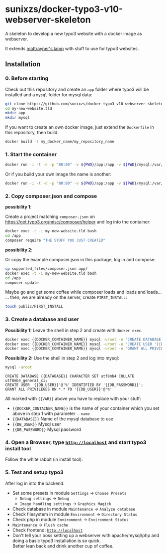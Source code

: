 # sunixzs/docker-typo3-v10-webserver-skeleton

A skeleton to develop a new typo3 website with a docker image as webserver.

It extends [mattrayner's lamp](https://github.com/mattrayner/docker-lamp) with stuff to use for typo3 websites.

## Installation

### 0. Before starting

Check out this repository and create an `app` folder where typo3 will be installed and a `mysql` folder for mysql data:

``` sh
git clone https://github.com/sunixzs/docker-typo3-v10-webserver-skeleton my-new-website.tld
cd my-new-website.tld
mkdir app
mkdir mysql
```

If you want to create an own docker image, just extend the `Dockerfile` in this repository, then build:

```sh
docker build -t my_docker_name/my_repository_name
```

### 1. Start the container

```sh
docker run -i -t -d -p "80:80" -v ${PWD}/app:/app -v ${PWD}/mysql:/var/lib/mysql --name my-new-website.tld sunixzs/typo3-v10-webserver
```

Or if you build your own image the name is another:

```sh
docker run -i -t -d -p "80:80" -v ${PWD}/app:/app -v ${PWD}/mysql:/var/lib/mysql --name my-new-website.tld my_docker_name/my_repository_name
```

### 2. Copy composer.json and compose

**possibility 1**:

Create a project matching `composer.json` on https://get.typo3.org/misc/composer/helper and log into the container:

```sh
docker exec -t -i my-new-website.tld bash
cd /app
composer require "THE STUFF YOU JUST CREATED"
```

**possibility 2**:

Or copy the example composer.json in this package, log in and compose:

```sh
cp supported_files/composer.json app/
docker exec -t -i my-new-website.tld bash
cd /app
composer update
```

Maybe go and get some coffee while composer loads and loads and loads...  
... then, we are already on the server, create `FIRST_INSTALL`:

```sh
touch public/FIRST_INSTALL
```

### 3. Create a database and user

**Possibility 1:** Leave the shell in step 2 and create with `docker exec`.

```sh
docker exec {{DOCKER_CONTAINER_NAME}} mysql -uroot -e "CREATE DATABASE ${DATABASE} CHARACTER SET utf8mb4 COLLATE utf8mb4_general_ci"
docker exec {{DOCKER_CONTAINER_NAME}} mysql -uroot -e "CREATE USER '{{DB_USER}}'@'%' IDENTIFIED BY '{{DB_PASSWORD}}'"
docker exec {{DOCKER_CONTAINER_NAME}} mysql -uroot -e "GRANT ALL PRIVILEGES ON *.* TO '{{DB_USER}}'@'%'"
```

**Possibility 2:** Use the shell in step 2 and log into mysql:

```sh
mysql -uroot
```

```mysql
CREATE DATABASE {{DATABASE}} CHARACTER SET utf8mb4 COLLATE utf8mb4_general_ci;
CREATE USER '{{DB_USER}}'@'%' IDENTIFIED BY '{{DB_PASSWORD}}';
GRANT ALL PRIVILEGES ON *.* TO '{{DB_USER}}'@'%'
```

All marked with `{{VAR}}` above you have to replace with your stuff:

-   `{{DOCKER_CONTAINER_NAME}}` is the name of your container which you set above in step 1 with parameter `--name`
-   `{{DATABASE}}` Name of the mysql database to use
-   `{{DB_USER}}` Mysql user
-   `{{DB_PASSWORD}}` Mysql password

### 4. Open a Browser, type [`http://localhost`](http://localhost) and start typo3 install tool

Follow the white rabbit (in install tool).

### 5. Test and setup typo3

After log in into the backend:

-   Set some presets in module `Settings` -> `Choose Presets`
    -   `Debug settings` -> `Debug`
    -   `Image handling settings` -> `Graphics Magick`
-   Check database in module `Maintenance` -> `Analyze database`
-   Check filesystem in module `Environment` -> `Directory Status`
-   Check php in module `Environment` -> `Environment Status`
-   `Maintenance` -> `Flush cache`
-   Check frontend: [`http://localhost`](http://localhost)
-   Don't tell your boss setting up a webserver with apache/mysql/php and doing a basic typo3 installation is so quick.  
    Better lean back and drink another cup of coffee.
